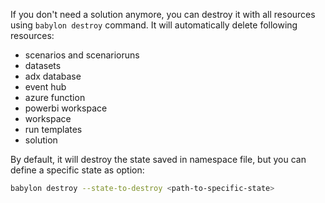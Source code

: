 If you don't need a solution anymore, you can destroy it with all resources using 
`babylon destroy` command. It will automatically delete following resources:
- scenarios and scenarioruns
- datasets
- adx database
- event hub
- azure function
- powerbi workspace
- workspace
- run templates
- solution

By default, it will destroy the state saved in namespace file, but you can define a specific state as option:

```bash
babylon destroy --state-to-destroy <path-to-specific-state>
```
